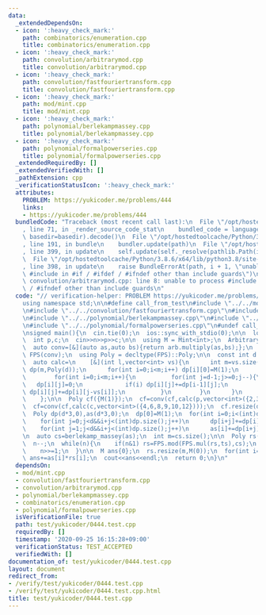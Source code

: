 ```yaml
---
data:
  _extendedDependsOn:
  - icon: ':heavy_check_mark:'
    path: combinatorics/enumeration.cpp
    title: combinatorics/enumeration.cpp
  - icon: ':heavy_check_mark:'
    path: convolution/arbitrarymod.cpp
    title: convolution/arbitrarymod.cpp
  - icon: ':heavy_check_mark:'
    path: convolution/fastfouriertransform.cpp
    title: convolution/fastfouriertransform.cpp
  - icon: ':heavy_check_mark:'
    path: mod/mint.cpp
    title: mod/mint.cpp
  - icon: ':heavy_check_mark:'
    path: polynomial/berlekampmassey.cpp
    title: polynomial/berlekampmassey.cpp
  - icon: ':heavy_check_mark:'
    path: polynomial/formalpowerseries.cpp
    title: polynomial/formalpowerseries.cpp
  _extendedRequiredBy: []
  _extendedVerifiedWith: []
  _pathExtension: cpp
  _verificationStatusIcon: ':heavy_check_mark:'
  attributes:
    PROBLEM: https://yukicoder.me/problems/444
    links:
    - https://yukicoder.me/problems/444
  bundledCode: "Traceback (most recent call last):\n  File \"/opt/hostedtoolcache/Python/3.8.6/x64/lib/python3.8/site-packages/onlinejudge_verify/documentation/build.py\"\
    , line 71, in _render_source_code_stat\n    bundled_code = language.bundle(stat.path,\
    \ basedir=basedir).decode()\n  File \"/opt/hostedtoolcache/Python/3.8.6/x64/lib/python3.8/site-packages/onlinejudge_verify/languages/cplusplus.py\"\
    , line 191, in bundle\n    bundler.update(path)\n  File \"/opt/hostedtoolcache/Python/3.8.6/x64/lib/python3.8/site-packages/onlinejudge_verify/languages/cplusplus_bundle.py\"\
    , line 399, in update\n    self.update(self._resolve(pathlib.Path(included), included_from=path))\n\
    \  File \"/opt/hostedtoolcache/Python/3.8.6/x64/lib/python3.8/site-packages/onlinejudge_verify/languages/cplusplus_bundle.py\"\
    , line 398, in update\n    raise BundleErrorAt(path, i + 1, \"unable to process\
    \ #include in #if / #ifdef / #ifndef other than include guards\")\nonlinejudge_verify.languages.cplusplus_bundle.BundleErrorAt:\
    \ convolution/arbitrarymod.cpp: line 8: unable to process #include in #if / #ifdef\
    \ / #ifndef other than include guards\n"
  code: "// verification-helper: PROBLEM https://yukicoder.me/problems/444\n\n#include<bits/stdc++.h>\n\
    using namespace std;\n\n#define call_from_test\n#include \"../../mod/mint.cpp\"\
    \n#include \"../../convolution/fastfouriertransform.cpp\"\n#include \"../../convolution/arbitrarymod.cpp\"\
    \n#include \"../../polynomial/berlekampmassey.cpp\"\n#include \"../../combinatorics/enumeration.cpp\"\
    \n#include \"../../polynomial/formalpowerseries.cpp\"\n#undef call_from_test\n\
    \nsigned main(){\n  cin.tie(0);\n  ios::sync_with_stdio(0);\n\n  long long n;\n\
    \  int p,c;\n  cin>>n>>p>>c;\n\n  using M = Mint<int>;\n  ArbitraryMod<M> arb;\n\
    \  auto conv=[&](auto as,auto bs){return arb.multiply(as,bs);};\n  FormalPowerSeries<M>\
    \ FPS(conv);\n  using Poly = decltype(FPS)::Poly;\n\n  const int d = 606 * 13;\n\
    \  auto calc=\n    [&](int l,vector<int> vs){\n      int m=vs.size();\n      vector<Poly>\
    \ dp(m,Poly(d));\n      for(int i=0;i<m;i++) dp[i][0]=M(1);\n      for(int t=0;t<l;t++){\n\
    \        for(int i=0;i<m;i++){\n          for(int j=d-1;j>=0;j--){\n         \
    \   dp[i][j]=0;\n            if(i) dp[i][j]+=dp[i-1][j];\n            if(j>=vs[i])\
    \ dp[i][j]+=dp[i][j-vs[i]];\n          }\n        }\n      }\n      return dp.back();\n\
    \    };\n\n  Poly cf({M(1)});\n  cf=conv(cf,calc(p,vector<int>({2,3,5,7,11,13})));\n\
    \  cf=conv(cf,calc(c,vector<int>({4,6,8,9,10,12})));\n  cf.resize(d,M(0));\n\n\
    \  Poly dp(d*3,0),as(d*3,0);\n  dp[0]=M(1);\n  for(int i=0;i<(int)dp.size();i++){\n\
    \    for(int j=0;j<d&&i+j<(int)dp.size();j++)\n      dp[i+j]+=dp[i]*cf[j];\n\n\
    \    for(int j=1;j<d&&i+j<(int)dp.size();j++)\n      as[i]+=dp[i+j];\n  }\n  as.resize(d*2);\n\
    \n  auto cs=berlekamp_massey(as);\n  int m=cs.size();\n\n  Poly rs({M(1)}),ts({M(0),M(1)});\n\
    \  n--;\n  while(n){\n    if(n&1) rs=FPS.mod(FPS.mul(rs,ts),cs);\n    ts=FPS.mod(FPS.mul(ts,ts),cs);\n\
    \    n>>=1;\n  }\n\n  M ans{0};\n  rs.resize(m,M(0));\n  for(int i=0;i<m;i++)\
    \ ans+=as[i]*rs[i];\n  cout<<ans<<endl;\n  return 0;\n}\n"
  dependsOn:
  - mod/mint.cpp
  - convolution/fastfouriertransform.cpp
  - convolution/arbitrarymod.cpp
  - polynomial/berlekampmassey.cpp
  - combinatorics/enumeration.cpp
  - polynomial/formalpowerseries.cpp
  isVerificationFile: true
  path: test/yukicoder/0444.test.cpp
  requiredBy: []
  timestamp: '2020-09-25 16:15:28+09:00'
  verificationStatus: TEST_ACCEPTED
  verifiedWith: []
documentation_of: test/yukicoder/0444.test.cpp
layout: document
redirect_from:
- /verify/test/yukicoder/0444.test.cpp
- /verify/test/yukicoder/0444.test.cpp.html
title: test/yukicoder/0444.test.cpp
---
```

